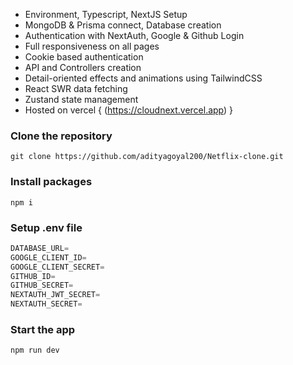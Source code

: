 - Environment, Typescript, NextJS Setup
- MongoDB & Prisma connect, Database creation
- Authentication with NextAuth, Google & Github Login
- Full responsiveness on all pages
- Cookie based authentication
- API and Controllers creation
- Detail-oriented effects and animations using TailwindCSS
- React SWR data fetching
- Zustand state management
- Hosted on vercel { (https://cloudnext.vercel.app) }
### Clone the repository
```shell
git clone https://github.com/adityagoyal200/Netflix-clone.git
```
### Install packages
```shell
npm i
```
### Setup .env file
```js
DATABASE_URL=
GOOGLE_CLIENT_ID=
GOOGLE_CLIENT_SECRET=
GITHUB_ID=
GITHUB_SECRET=
NEXTAUTH_JWT_SECRET=
NEXTAUTH_SECRET=
```
### Start the app

```shell
npm run dev
```
